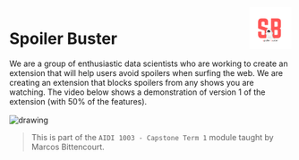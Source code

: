 <img src="Capstone/images/SB%20Logo.png" alt="drawing" height="75" align="right"/>

# Spoiler Buster
We are a group of enthusiastic data scientists who are working to create an extension that will help users avoid spoilers when surfing the web. We are creating an extension that blocks spoilers from any shows you are watching. The video below shows a demonstration of version 1 of the extension (with 50% of the features).

<img src="Capstone/images/Spoiler-Buster-V1-demo.gif" alt="drawing" align="center"/>

> This is part of the `AIDI 1003 - Capstone Term 1` module taught by Marcos Bittencourt.
